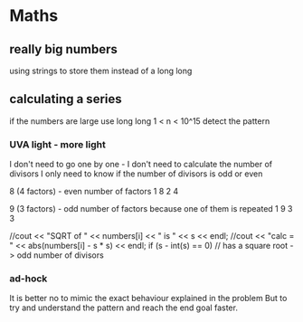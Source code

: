 # Maths

## really big numbers
using strings to store them instead of a long long

## calculating a series
if the numbers are large use long long 1 < n < 10^15
detect the pattern

### UVA light - more light
I don't need to go one by one - I don't need to calculate the number of divisors
I only need to know if the number of divisors is odd or even

8 (4 factors) - even number of factors
1 8
2 4

9 (3 factors) - odd number of factors because one of them is repeated
1 9
3 3

//cout << "SQRT of " << numbers[i] << " is " << s << endl;
//cout << "calc = " << abs(numbers[i] - s * s) << endl;
if (s - int(s) == 0) // has a square root -> odd number of divisors

### ad-hock
It is better no to mimic the exact behaviour explained in the problem
But to try and understand the pattern and reach the end goal faster.